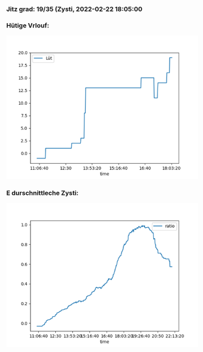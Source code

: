 ### Jitz grad: 19/35 (Zysti, 2022-02-22 18:05:00

### Hütige Vrlouf:
![Graph](Today.png)

### E durschnittleche Zysti:
![Graph](Zysti.png)